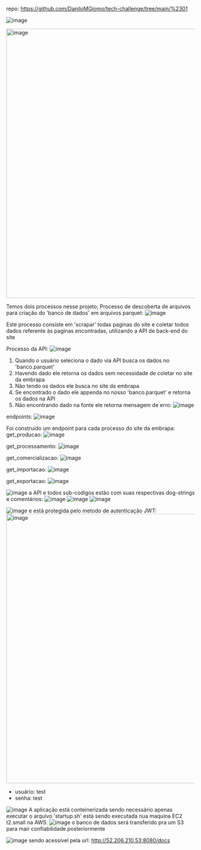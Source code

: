 repo: https://github.com/DaniloMGiomo/tech-challenge/tree/main/%2301

![image](https://github.com/user-attachments/assets/8df02962-d39d-468c-b3d9-7b317d398a2d)

<img width="719" alt="image" src="https://github.com/user-attachments/assets/1906b399-8a9d-45e2-97b5-ceb5175023b8">

Temos dois processos nesse projeto;
Processo de descoberta de arquivos para criação do 'banco de dados' em arquivos parquet:
![image](https://github.com/user-attachments/assets/a3dee7c6-12f5-41b7-8e5d-71fe791ab531)

Este processo consiste em 'scrapar' todas paginas do site e coletar todos dados referente às paginas encontradas, utilizando a API de back-end do site

Processo da API:
![image](https://github.com/user-attachments/assets/b97d1722-602f-4dc1-9d57-5b246b8557a5)

1. Quando o usuário seleciona o dado via API busca os dados no 'banco.parquet'
2. Havendo dado ele retorna os dados sem necessidade de coletar no site da embrapa
3. Não tendo os dados ele busca no site da embrapa
4. Se encontrado o dado ele appenda no nosso 'banco.parquet' e retorna os dados na API
5. Não encontrando dado na fonte ele retorna mensagem de erro:
![image](https://github.com/user-attachments/assets/5958e4ec-a491-487b-89aa-0f68caab4999)

endpoints:
![image](https://github.com/user-attachments/assets/4ab4564f-3f27-48e1-879e-45131761783a)

Foi construido um endpoint para cada processo do site da embrapa:
get_producao:
![image](https://github.com/user-attachments/assets/8b31ff1a-46b9-454f-a5ad-b4814638379b)

get_processamento:
![image](https://github.com/user-attachments/assets/07e9995d-4375-444d-a5e6-82e24393dc3f)

get_comercializacao:
![image](https://github.com/user-attachments/assets/73bcd8cb-1f70-4374-8ca4-b9d4832cd616)

get_importacao:
![image](https://github.com/user-attachments/assets/3cb851e4-0263-49ed-a4bd-8daa9fc7fc4f)

get_exportacao:
![image](https://github.com/user-attachments/assets/2480d8b7-1a2d-4878-88ce-b4069d87f39d)


![image](https://github.com/user-attachments/assets/a627630e-3086-4520-987e-d046905edcf7)
a API e todos sub-codigos estão com suas respectivas dog-strings e comentários:
![image](https://github.com/user-attachments/assets/01aaa597-e209-41e4-8441-d84ce94d5e27)
![image](https://github.com/user-attachments/assets/0e9f56ee-9c6a-4592-98c2-0810d6dfae7c)
![image](https://github.com/user-attachments/assets/64b22e56-2cb6-436d-a053-0f709f970ea4)


![image](https://github.com/user-attachments/assets/4dad23f2-5618-4bf8-9a37-8383db52d5b1)
e está protegida pelo metodo de autenticação JWT:
<img width="719" alt="image" src="https://github.com/user-attachments/assets/9e2f1918-b611-40e4-bc2e-8f6222baa8d8">

- usuário: test
- senha: test

![image](https://github.com/user-attachments/assets/cb3a4c8d-c13d-4f3e-a42b-726e526c3e5b)
A aplicação está conteinerizada sendo necessário apenas executar o arquivo 'startup.sh'
está sendo executada nua maquina EC2 t2.small na AWS.
![image](https://github.com/user-attachments/assets/e7529391-8300-4b59-8a6d-e62418e4ad16)
o banco de dados será transferido pra um S3 para mair confiabilidade posteriormente


![image](https://github.com/user-attachments/assets/a96a1ba1-2896-40e7-a50c-b950726616b9)
sendo acessível pela url: http://52.206.210.53:8080/docs

